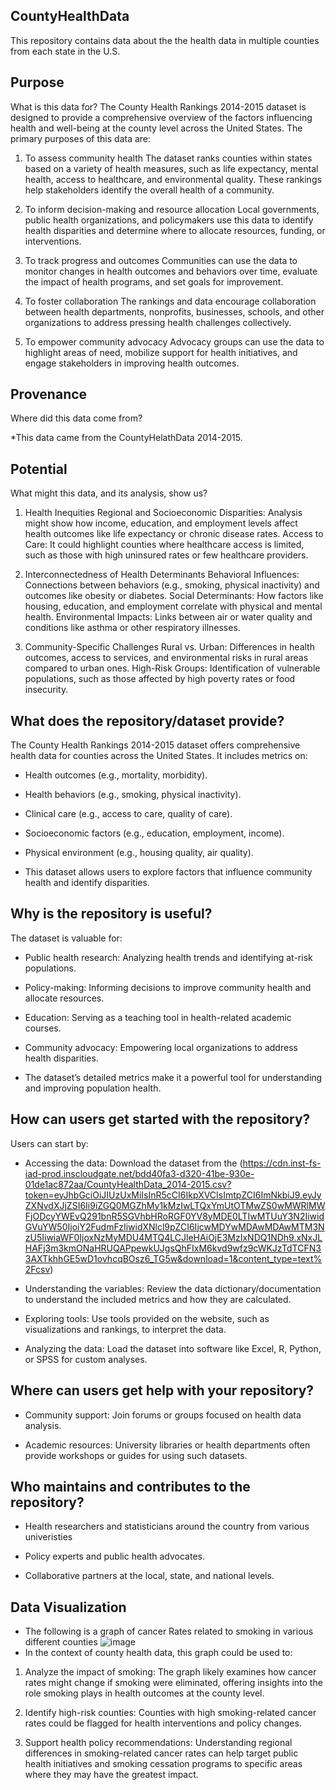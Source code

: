## CountyHealthData 

This repository contains data about the the health data in multiple counties from each state in the U.S.

## Purpose
What is this data for?
The County Health Rankings 2014-2015 dataset is designed to provide a comprehensive overview of the factors influencing health and well-being at the county level across the United States. The primary purposes of this data are:

1. To assess community health
The dataset ranks counties within states based on a variety of health measures, such as life expectancy, mental health, access to healthcare, and environmental quality. These rankings help stakeholders identify the overall health of a community.

2. To inform decision-making and resource allocation
Local governments, public health organizations, and policymakers use this data to identify health disparities and determine where to allocate resources, funding, or interventions.

3. To track progress and outcomes
Communities can use the data to monitor changes in health outcomes and behaviors over time, evaluate the impact of health programs, and set goals for improvement.

4. To foster collaboration
The rankings and data encourage collaboration between health departments, nonprofits, businesses, schools, and other organizations to address pressing health challenges collectively.

5. To empower community advocacy
Advocacy groups can use the data to highlight areas of need, mobilize support for health initiatives, and engage stakeholders in improving health outcomes.
## Provenance 
Where did this data come from?

*This data came from the CountyHelathData 2014-2015.
## Potential
What might this data, and its analysis, show us?

1. Health Inequities
Regional and Socioeconomic Disparities: Analysis might show how income, education, and employment levels affect health outcomes like life expectancy or chronic disease rates.
Access to Care: It could highlight counties where healthcare access is limited, such as those with high uninsured rates or few healthcare providers.

3. Interconnectedness of Health Determinants
Behavioral Influences: Connections between behaviors (e.g., smoking, physical inactivity) and outcomes like obesity or diabetes.
Social Determinants: How factors like housing, education, and employment correlate with physical and mental health.
Environmental Impacts: Links between air or water quality and conditions like asthma or other respiratory illnesses.

5. Community-Specific Challenges
Rural vs. Urban: Differences in health outcomes, access to services, and environmental risks in rural areas compared to urban ones.
High-Risk Groups: Identification of vulnerable populations, such as those affected by high poverty rates or food insecurity.

## What does the repository/dataset provide?
The County Health Rankings 2014-2015 dataset offers comprehensive health data for counties across the United States. It includes metrics on:

* Health outcomes (e.g., mortality, morbidity).

* Health behaviors (e.g., smoking, physical inactivity).

* Clinical care (e.g., access to care, quality of care).

* Socioeconomic factors (e.g., education, employment, income).

* Physical environment (e.g., housing quality, air quality).

* This dataset allows users to explore factors that influence community health and identify disparities.

## Why is the repository is useful?
The dataset is valuable for:

* Public health research: Analyzing health trends and identifying at-risk populations.

* Policy-making: Informing decisions to improve community health and allocate resources.

* Education: Serving as a teaching tool in health-related academic courses.

* Community advocacy: Empowering local organizations to address health disparities.

* The dataset’s detailed metrics make it a powerful tool for understanding and improving population health.

## How can users get started with the repository?
Users can start by:

* Accessing the data: Download the dataset from the (https://cdn.inst-fs-iad-prod.inscloudgate.net/bdd40fa3-d320-41be-930e-01de1ac872aa/CountyHealthData_2014-2015.csv?token=eyJhbGciOiJIUzUxMiIsInR5cCI6IkpXVCIsImtpZCI6ImNkbiJ9.eyJyZXNvdXJjZSI6Ii9iZGQ0MGZhMy1kMzIwLTQxYmUtOTMwZS0wMWRlMWFjODcyYWEvQ291bnR5SGVhbHRoRGF0YV8yMDE0LTIwMTUuY3N2IiwidGVuYW50IjoiY2FudmFzIiwidXNlcl9pZCI6IjcwMDYwMDAwMDAwMTM3NzU5IiwiaWF0IjoxNzMyMDU4MTQ4LCJleHAiOjE3MzIxNDQ1NDh9.xNxJLHAFj3m3kmONaHRUQAPpewkUJgsQhFIxM6kvd9wfz9cWKJzTdTCFN33AXTkhhGE5wD1ovhcqBOsz6_TG5w&download=1&content_type=text%2Fcsv)

* Understanding the variables: Review the data dictionary/documentation to understand the included metrics and how they are calculated.

* Exploring tools: Use tools provided on the website, such as visualizations and rankings, to interpret the data.

* Analyzing the data: Load the dataset into software like Excel, R, Python, or SPSS for custom analyses.

## Where can users get help with your repository?
* Community support: Join forums or groups focused on health data analysis.

* Academic resources: University libraries or health departments often provide workshops or guides for using such datasets.

## Who maintains and contributes to the repository?
* Health researchers and statisticians around the country from various univeristies

* Policy experts and public health advocates.

* Collaborative partners at the local, state, and national levels.

 ## Data Visualization
 * The following is a graph of cancer Rates related to smoking in various different counties
  ![image](https://github.com/user-attachments/assets/c8e51f21-be7a-4763-be54-158626bfe50d)
 * In the context of county health data, this graph could be used to:

1. Analyze the impact of smoking: The graph likely examines how cancer rates might change if smoking were eliminated, offering insights into the role smoking plays in health outcomes at the county level.
  
2. Identify high-risk counties: Counties with high smoking-related cancer rates could be flagged for health interventions and policy changes.
  
3. Support health policy recommendations: Understanding regional differences in smoking-related cancer rates can help target public health initiatives and smoking cessation programs to specific areas where they may have the greatest impact.








